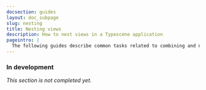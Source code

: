 ```yaml
---
docsection: guides
layout: doc_subpage
slug: nesting
title: Nesting views
description: How to nest views in a Typescene application
pageintro: |
  The following guides describe common tasks related to combining and nesting views.
---
```


### In development

_This section is not completed yet._
